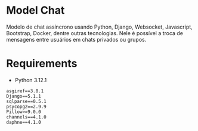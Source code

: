 # Model Chat

Modelo de chat assíncrono usando Python, Django, Websocket, Javascript, Bootstrap, Docker, dentre outras tecnologias. Nele é possível a troca de mensagens entre usuários em chats privados ou grupos.

# Requirements

* Python 3.12.1

```shell
asgiref==3.8.1
Django==5.1.1
sqlparse==0.5.1
psycopg2==2.9.9
Pillow>=9.0.0
channels==4.1.0
daphne==4.1.0
```
